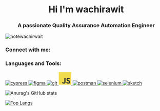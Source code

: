 <h1 align="center">Hi I'm wachirawit</h1>
<h3 align="center">A passionate Quality Assurance Automation Engineer</h3>

<p align="left"> <img src="https://komarev.com/ghpvc/?username=notewachirwait&label=Profile%20views&color=0e75b6&style=flat" alt="notewachirwait" /> </p>

<h3 align="left">Connect with me:</h3>
<p align="left">
<!-- <a href="https://linkedin.com/in/https://www.linkedin.com/in/wachirawit-thongkaew-4a2146179/" target="blank"><img align="center" src="https://raw.githubusercontent.com/rahuldkjain/github-profile-readme-generator/master/src/images/icons/Social/linked-in-alt.svg" alt="linkedin.com/in/wachirawit-thongkaew-4a2146179/" height="30" width="40" /></a> -->
</p>

<h3 align="left">Languages and Tools:</h3>
<p align="left"> <a href="https://www.cypress.io" target="_blank"> <img src="https://d33wubrfki0l68.cloudfront.net/6595f5d0eaa37df9956a97c86bce49b6c99e3046/8471b/2020/02/26/cypress-angular-integration-testing/images/cypress-logo.png" alt="cypress" width="40" height="40"/> </a> <a href="https://www.figma.com/" target="_blank"> <img src="https://www.vectorlogo.zone/logos/figma/figma-icon.svg" alt="figma" width="40" height="40"/> </a> <a href="https://git-scm.com/" target="_blank"> <img src="https://www.vectorlogo.zone/logos/git-scm/git-scm-icon.svg" alt="git" width="40" height="40"/> </a> <a href="https://developer.mozilla.org/en-US/docs/Web/JavaScript" target="_blank"> <img src="https://raw.githubusercontent.com/devicons/devicon/master/icons/javascript/javascript-original.svg" alt="javascript" width="40" height="40"/> </a> <a href="https://postman.com" target="_blank"> <img src="https://www.vectorlogo.zone/logos/getpostman/getpostman-icon.svg" alt="postman" width="40" height="40"/> </a> <a href="https://www.selenium.dev" target="_blank"> <img src="https://raw.githubusercontent.com/detain/svg-logos/780f25886640cef088af994181646db2f6b1a3f8/svg/selenium-logo.svg" alt="selenium" width="40" height="40"/> </a> <a href="https://www.sketch.com/" target="_blank"> <img src="https://www.vectorlogo.zone/logos/sketchapp/sketchapp-icon.svg" alt="sketch" width="40" height="40"/> </a> </p>



![Anurag's GitHub stats](https://github-readme-stats.vercel.app/api?username=notewachirwait&count_private=true&show_icons=true)


[![Top Langs](https://github-readme-stats.vercel.app/api/top-langs/?username=notewachirwait)](https://github.com/anuraghazra/github-readme-stats)

